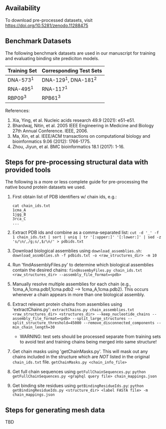 ## Availability
To download pre-processed datasets, visit https://doi.org/10.5281/zenodo.11288475

## Benchmark Datasets
The following benchmark datasets are used in our manuscript for training and evaluating binding site prediciton models.

| Training Set | Corresponding Test Sets |
| ----------- | ----------- |
| DNA-573<sup>1</sup> | DNA-129<sup>1</sup>, DNA-181<sup>2</sup> |
| RNA-495<sup>1</sup> | RNA-117<sup>1</sup> |
| RBP09<sup>3</sup> | RPB61<sup>3</sup>  |

References:
1. Xia, Ying, et al. Nucleic acids research 49.9 (2021): e51-e51.
2. Bhardwaj, Nitin, et al. 2005 IEEE Engineering in Medicine and Biology 27th Annual Conference. IEEE, 2006.
3. Ma, Xin, et al. IEEE/ACM transactions on computational biology and bioinformatics 9.06 (2012): 1766-1775.
4. Zhou, Jiyun, et al. BMC bioinformatics 18.1 (2017): 1-16.

## Steps for pre-processing structural data with provided tools
The following is a more or less complete guide for pre-processing the native bound protein datasets we used.


1. First obtain list of PDB identifiers w/ chain ids, e.g.:	
	```
	cat chain_ids.txt	
	1cma_A
	1jgg_B
	3rca_C
	...
	```
2. Extract PDB ids and combine as a comma-separated list: 
	`cut -d '_' -f 1 chain_ids.txt | sort | uniq | tr '[:upper:]' '[:lower:]' | sed -z 's/\n/,/g;s/,$/\n/' > pdbids.txt`

3. Download biological assemblies using `download_assemblies.sh`:
	`download_assmblies.sh -f pdbids.txt -o <raw_structures_dir> -m 10`
4. Run 'findAssemblyFiles.py' to determine which biological assemblies contain the desired chains: 
	`findAssembyFiles.py chain_ids.txt <raw_structures_dir> --assembly_file_format=<pdb>` 
5. Manually resolve multiple assemblies for each chain (e.g., 1cma_A,1cma.pdb1,1cma.pdb2 --> 1cma_A,1cma.pdb2). This occurs whenever a chain appears in more than one biological assembly.
6. Extract relevant protein chains from assemblies using 'extractChains.py': 
	`extractChains.py chain_assemblies.txt <raw_structures_dir> <structures_dir> --keep_nucleotide_chains --assembly_file_format=<pdb> --split_large_structures --split_structure_threshold=45000 --remove_disconnected_components --min_chain_length=30`
	* WARNING: test sets should be processed separate from training sets to avoid test and training chains being merged into same structure!
7. Get chain masks using 'getChainMasks.py'. This will mask out any chains included in the structure which are *NOT*  listed in the original `chain_ids.txt` file. 
	`getChainMasks.py <chain_info_file>`
8. Get full chain sequences using `getFullChainSequences.py`: 
	`python getFullChainSequences.py <graphql query file> chain_mappings.json`
9. Get binding site residues using `getBindingResidueIds.py`:
	`python getBindingResidueIds.py <structure_dir> <label FASTA file> -m chain_mappings.json`

## Steps for generating mesh data
TBD
